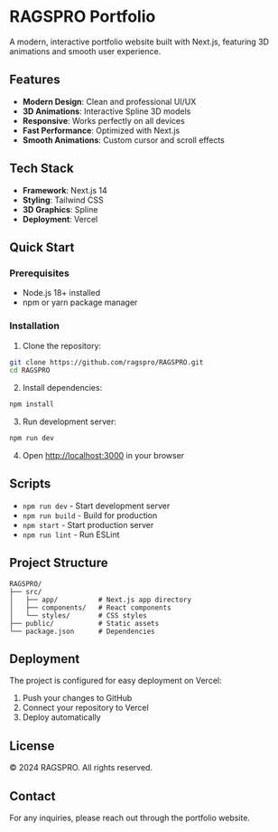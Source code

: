 # RAGSPRO Portfolio

A modern, interactive portfolio website built with Next.js, featuring 3D animations and smooth user experience.

## Features

- **Modern Design**: Clean and professional UI/UX
- **3D Animations**: Interactive Spline 3D models
- **Responsive**: Works perfectly on all devices
- **Fast Performance**: Optimized with Next.js
- **Smooth Animations**: Custom cursor and scroll effects

## Tech Stack

- **Framework**: Next.js 14
- **Styling**: Tailwind CSS
- **3D Graphics**: Spline
- **Deployment**: Vercel

## Quick Start

### Prerequisites
- Node.js 18+ installed
- npm or yarn package manager

### Installation

1. Clone the repository:
```bash
git clone https://github.com/ragspro/RAGSPRO.git
cd RAGSPRO
```

2. Install dependencies:
```bash
npm install
```

3. Run development server:
```bash
npm run dev
```

4. Open [http://localhost:3000](http://localhost:3000) in your browser

## Scripts

- `npm run dev` - Start development server
- `npm run build` - Build for production
- `npm start` - Start production server
- `npm run lint` - Run ESLint

## Project Structure

```
RAGSPRO/
├── src/
│   ├── app/          # Next.js app directory
│   ├── components/   # React components
│   └── styles/       # CSS styles
├── public/           # Static assets
└── package.json      # Dependencies
```

## Deployment

The project is configured for easy deployment on Vercel:

1. Push your changes to GitHub
2. Connect your repository to Vercel
3. Deploy automatically

## License

© 2024 RAGSPRO. All rights reserved.

## Contact

For any inquiries, please reach out through the portfolio website.
